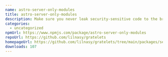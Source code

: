 ```yaml
---
name: astro-server-only-modules
title: astro-server-only-modules
description: Make sure you never leak security-sensitive code to the browser.
categories:
  - uncategorized
npmUrl: https://www.npmjs.com/package/astro-server-only-modules
repoUrl: https://github.com/lilnasy/gratelets
homepageUrl: https://github.com/lilnasy/gratelets/tree/main/packages/server-only-modules
downloads: 107
---
```

